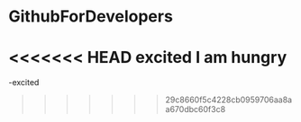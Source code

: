 # GithubForDevelopers
<<<<<<< HEAD
excited
I am hungry
=======
-excited
>>>>>>> 29c8660f5c4228cb0959706aa8aa670dbc60f3c8

